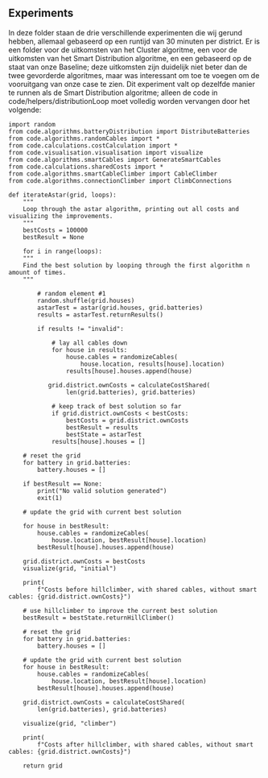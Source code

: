 ## Experiments
In deze folder staan de drie verschillende experimenten die wij gerund hebben, allemaal gebaseerd op een runtijd van 30 minuten per district.
Er is een folder voor de uitkomsten van het Cluster algoritme, een voor de uitkomsten van het Smart Distribution algoritme, en een gebaseerd
op de staat van onze Baseline; deze uitkomsten zijn duidelijk niet beter dan de twee gevorderde algoritmes, maar was interessant om toe te
voegen om de vooruitgang van onze case te zien. Dit experiment valt op dezelfde manier te runnen als de Smart Distribution algoritme; alleen de code in code/helpers/distributionLoop moet volledig worden vervangen door het volgende:

```
import random
from code.algorithms.batteryDistribution import DistributeBatteries
from code.algorithms.randomCables import *
from code.calculations.costCalculation import *
from code.visualisation.visualisation import visualize
from code.algorithms.smartCables import GenerateSmartCables
from code.calculations.sharedCosts import *
from code.algorithms.smartCableClimber import CableClimber
from code.algorithms.connectionClimber import ClimbConnections

def iterateAstar(grid, loops):
    """
    Loop through the astar algorithm, printing out all costs and visualizing the improvements.
    """
    bestCosts = 100000
    bestResult = None
    
    for i in range(loops):
    """
    Find the best solution by looping through the first algorithm n amount of times.
    """
        
        # random element #1
        random.shuffle(grid.houses)
        astarTest = astar(grid.houses, grid.batteries)
        results = astarTest.returnResults()
        
        if results != "invalid":
            
            # lay all cables down
            for house in results:
                house.cables = randomizeCables(
                    house.location, results[house].location)
                results[house].houses.append(house)
           
           grid.district.ownCosts = calculateCostShared(
                len(grid.batteries), grid.batteries)
            
            # keep track of best solution so far
            if grid.district.ownCosts < bestCosts:
                bestCosts = grid.district.ownCosts
                bestResult = results
                bestState = astarTest
            results[house].houses = []
            
    # reset the grid
    for battery in grid.batteries:
        battery.houses = []
    
    if bestResult == None:
        print("No valid solution generated")
        exit(1)
    
    # update the grid with current best solution
    
    for house in bestResult:
        house.cables = randomizeCables(
            house.location, bestResult[house].location)
        bestResult[house].houses.append(house)
    
    grid.district.ownCosts = bestCosts
    visualize(grid, "initial")
    
    print(
        f"Costs before hillclimber, with shared cables, without smart cables: {grid.district.ownCosts}")
    
    # use hillclimber to improve the current best solution
    bestResult = bestState.returnHillClimber()
    
    # reset the grid
    for battery in grid.batteries:
        battery.houses = []
    
    # update the grid with current best solution
    for house in bestResult:
        house.cables = randomizeCables(
            house.location, bestResult[house].location)
        bestResult[house].houses.append(house)
    
    grid.district.ownCosts = calculateCostShared(
        len(grid.batteries), grid.batteries)
    
    visualize(grid, "climber")
    
    print(
        f"Costs after hillclimber, with shared cables, without smart cables: {grid.district.ownCosts}")
    
    return grid
```
